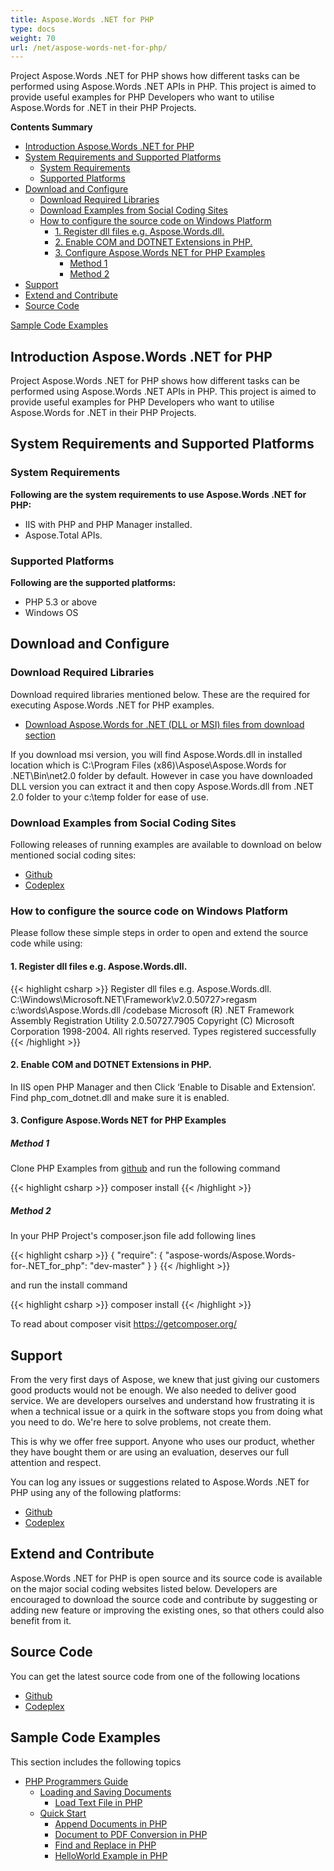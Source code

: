 ```yaml
---
title: Aspose.Words .NET for PHP
type: docs
weight: 70
url: /net/aspose-words-net-for-php/
---
```


Project Aspose.Words .NET for PHP shows how different tasks can be performed using Aspose.Words .NET APIs in PHP. This project is aimed to provide useful examples for PHP Developers who want to utilise Aspose.Words for .NET in their PHP Projects.

**Contents Summary**

- [Introduction Aspose.Words .NET for PHP](#Aspose.Words.NETforPHP-IntroductionAspose.Words.NETforPHP)
- [System Requirements and Supported Platforms](#Aspose.Words.NETforPHP-SystemRequirementsandSupportedPlatforms) 
  - [System Requirements](#Aspose.Words.NETforPHP-SystemRequirements)
  - [Supported Platforms](#Aspose.Words.NETforPHP-SupportedPlatforms)
- [Download and Configure](#Aspose.Words.NETforPHP-DownloadandConfigure) 
  - [Download Required Libraries](#Aspose.Words.NETforPHP-DownloadRequiredLibraries)
  - [Download Examples from Social Coding Sites](#Aspose.Words.NETforPHP-DownloadExamplesfromSocialCodingSites)
  - [How to configure the source code on Windows Platform](#Aspose.Words.NETforPHP-HowtoconfigurethesourcecodeonWindowsPlatform) 
    - [1. Register dll files e.g. Aspose.Words.dll.](#Aspose.Words.NETforPHP-1.Registerdllfilese.g.Aspose.Words.dll.)
    - [2. Enable COM and DOTNET Extensions in PHP.](#Aspose.Words.NETforPHP-2.EnableCOMandDOTNETExtensionsinPHP.)
    - [3. Configure Aspose.Words NET for PHP Examples](#Aspose.Words.NETforPHP-3.ConfigureAspose.WordsNETforPHPExamples) 
      - [Method 1](#Aspose.Words.NETforPHP-Method1)
      - [Method 2](#Aspose.Words.NETforPHP-Method2)
- [Support](#Aspose.Words.NETforPHP-Support)
- [Extend and Contribute](#Aspose.Words.NETforPHP-ExtendandContribute)
- [Source Code](#Aspose.Words.NETforPHP-SourceCode)

[Sample Code Examples](#Aspose.Words.NETforPHP-SampleCodeExamples)
## **Introduction Aspose.Words .NET for PHP**
Project Aspose.Words .NET for PHP shows how different tasks can be performed using Aspose.Words .NET APIs in PHP. This project is aimed to provide useful examples for PHP Developers who want to utilise Aspose.Words for .NET in their PHP Projects.
## **System Requirements and Supported Platforms**
### **System Requirements**
**Following are the system requirements to use Aspose.Words .NET for PHP:**

- IIS with PHP and PHP Manager installed.
- Aspose.Total APIs.
### **Supported Platforms**
**Following are the supported platforms:**

- PHP 5.3 or above
- Windows OS
## **Download and Configure**
### **Download Required Libraries**
Download required libraries mentioned below. These are the required for executing Aspose.Words .NET for PHP examples.

- [Download Aspose.Words for .NET (DLL or MSI) files from download section](http://www.aspose.com/community/files/51/.net-components/aspose.words-for-.net/category1188.aspx)

If you download msi version, you will find Aspose.Words.dll in installed location which is C:\Program Files (x86)\Aspose\Aspose.Words for .NET\Bin\net2.0 folder by default.
However in case you have downloaded DLL version you can extract it and then copy Aspose.Words.dll from .NET 2.0 folder to your c:\temp folder for ease of use.
### **Download Examples from Social Coding Sites**
Following releases of running examples are available to download on below mentioned social coding sites:

- [Github](https://github.com/aspose-words/Aspose.Words-for-.NET/tree/master/Plugins/Aspose_Words_NET_for_PHP)
- [Codeplex](https://asposenetphp.codeplex.com/SourceControl/latest#Aspose.Words-for-.NET_for_PHP)
### **How to configure the source code on Windows Platform**
Please follow these simple steps in order to open and extend the source code while using:
#### **1. Register dll files e.g. Aspose.Words.dll.**
{{< highlight csharp >}}
Register dll files e.g. Aspose.Words.dll.
C:\Windows\Microsoft.NET\Framework\v2.0.50727>regasm c:\words\Aspose.Words.dll /codebase
Microsoft (R) .NET Framework Assembly Registration Utility 2.0.50727.7905
Copyright (C) Microsoft Corporation 1998-2004. All rights reserved.
Types registered successfully
{{< /highlight >}}
#### **2. Enable COM and DOTNET Extensions in PHP.**
In IIS open PHP Manager and then Click ‘Enable to Disable and Extension‘. Find php_com_dotnet.dll and make sure it is enabled.
#### **3. Configure Aspose.Words NET for PHP Examples**
##### **Method 1**
Clone PHP Examples from [github](https://github.com/aspose-words/Aspose.Words-for-.NET/tree/master/Plugins/Aspose_Words_NET_for_PHP)
and run the following command

{{< highlight csharp >}}
composer install
{{< /highlight >}}
##### **Method 2**
In your PHP Project's composer.json file add following lines

{{< highlight csharp >}}
{
    "require": {
        "aspose-words/Aspose.Words-for-.NET_for_php": "dev-master"
    }
}
{{< /highlight >}}

and run the install command

{{< highlight csharp >}}
composer install
{{< /highlight >}}

To read about composer visit <https://getcomposer.org/>
## **Support**
From the very first days of Aspose, we knew that just giving our customers good products would not be enough. We also needed to deliver good service. We are developers ourselves and understand how frustrating it is when a technical issue or a quirk in the software stops you from doing what you need to do. We're here to solve problems, not create them.

This is why we offer free support. Anyone who uses our product, whether they have bought them or are using an evaluation, deserves our full attention and respect.

You can log any issues or suggestions related to Aspose.Words .NET for PHP using any of the following platforms:

- [Github](https://github.com/aspose-words/Aspose.Words-for-.NET/issues)
- [Codeplex](https://asposenetphp.codeplex.com/workitem/list/basic)
## **Extend and Contribute**
Aspose.Words .NET for PHP is open source and its source code is available on the major social coding websites listed below. Developers are encouraged to download the source code and contribute by suggesting or adding new feature or improving the existing ones, so that others could also benefit from it.
## **Source Code**
You can get the latest source code from one of the following locations

- [Github](https://github.com/aspose-words/Aspose.Words-for-.NET/tree/master/Plugins/Aspose_Words_NET_for_PHP)
- [Codeplex](https://asposenetphp.codeplex.com/SourceControl/latest#Aspose.Words-for-.NET_for_PHP)
## **Sample Code Examples**
This section includes the following topics

- [PHP Programmers Guide](https://docs.aspose.com/words/net/php-programmers-guide/)
  - [Loading and Saving Documents](https://docs.aspose.com/words/net/loading-and-saving-documents/)
    - [Load Text File in PHP](https://docs.aspose.com/words/net/load-text-file-in-php/)
  - [Quick Start](https://docs.aspose.com/words/net/quick-start/)
    - [Append Documents in PHP](https://docs.aspose.com/words/net/append-documents-in-php/)
    - [Document to PDF Conversion in PHP](https://docs.aspose.com/words/net/document-to-pdf-conversion-in-php/)
    - [Find and Replace in PHP](https://docs.aspose.com/words/net/find-and-replace-in-php/)
    - [HelloWorld Example in PHP](https://docs.aspose.com/words/net/helloworld-example-in-php/)
